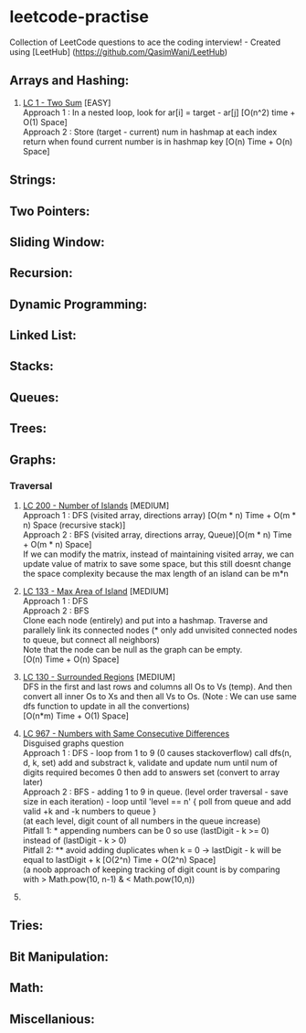 # leetcode-practise
Collection of LeetCode questions to ace the coding interview! - Created using [LeetHub] (https://github.com/QasimWani/LeetHub)  


## Arrays and Hashing:
1) [LC 1 - Two Sum](https://github.com/GiridharaSPK/leetcode-practise/tree/main/0001-two-sum) [EASY]  
   Approach 1 : In a nested loop, look for ar[i] = target - ar[j] [O(n^2) time + O(1) Space]  
   Approach 2 : Store (target - current) num in hashmap at each index return when found current number is in hashmap key [O(n) Time  + O(n) Space]   

## Strings:  

## Two Pointers:  

## Sliding Window:  

## Recursion:  

## Dynamic Programming:   

## Linked List:  

## Stacks:   

## Queues:   

## Trees:  

## Graphs:   
### Traversal  
1) [LC 200 - Number of Islands](https://github.com/GiridharaSPK/leetcode-practise/tree/main/0200-number-of-islands) [MEDIUM]  
   Approach 1 : DFS (visited array, directions array) [O(m * n) Time + O(m * n) Space (recursive stack)]  
   Approach 2 : BFS (visited array, directions array, Queue)[O(m * n) Time + O(m * n) Space]  
   If we can modify the matrix, instead of maintaining visited array, we can update value of matrix to save some space, but this still doesnt change the space complexity because the max length of an island can be m*n  

2) [LC 133 - Max Area of Island](https://github.com/GiridharaSPK/leetcode-practise/tree/main/0133-clone-graph) [MEDIUM]  
   Approach 1 : DFS  
   Approach 2 : BFS  
   Clone each node (entirely) and put into a hashmap. Traverse and parallely link its connected nodes (* only add unvisited connected nodes to queue, but connect all neighbors)  
   Note that the node can be null as the graph can be empty.  
   [O(n) Time + O(n) Space]  

4) [LC 130 - Surrounded Regions](https://github.com/GiridharaSPK/leetcode-practise/tree/main/0130-surrounded-regions) [MEDIUM]  
DFS in the first and last rows and columns all Os to Vs (temp). And then convert all inner Os to Xs and then all Vs to Os. (Note : We can use same dfs function to update in all the convertions)  
    [O(n*m) Time + O(1) Space]   
    
5) [LC 967 - Numbers with Same Consecutive Differences](https://github.com/GiridharaSPK/leetcode-practise/tree/main/0967-numbers-with-same-consecutive-differences)  
  Disguised graphs question  
  Approach 1 : DFS - loop from 1 to 9 (0 causes stackoverflow) call dfs(n, d, k, set) add and substract k, validate and update num until num of digits required becomes 0 then add to answers set (convert to array later)  
  Approach 2 : BFS - adding 1 to 9 in queue. (level order traversal - save size in each iteration) - loop until 'level == n' { poll from queue and add valid +k and -k numbers to queue }  
(at each level, digit count of all numbers in the queue increase)  
Pitfall 1: * appending numbers can be 0 so use (lastDigit - k >= 0) instead of (lastDigit - k > 0)  
Pitfall 2: ** avoid adding duplicates when k = 0 -> lastDigit - k will be equal to lastDigit + k
[O(2^n) Time + O(2^n) Space]  
(a noob approach of keeping tracking of digit count is by comparing with > Math.pow(10, n-1) & < Math.pow(10,n))  
    
6)   

## Tries:

## Bit Manipulation: 

## Math: 


## Miscellanious: 



